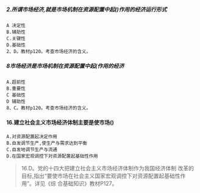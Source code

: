##### 2.所谓市场经济,就是市场机制在资源配置中起()作用的经济运行形式
    A 决定性
    B.辅助性
    C.关键性
    D.基础性
    2、D。教材p120。考查市场经济的含义。

##### 8市场经济是市场机制在资源配置中起(作用的经济
    A.超前性
    B.重要性
    C 基础性
    D 辅助性
    8、C。教材p120。考查市场经济的含义。

#### 16.建立社会主义市场经济体制主要是使市场()
    A.对资源配置起决定作用
    B.自发调节生产,使生产与需求达到平衡
    C.自发地调节生产与流通
    D.在国家宏观调控下对资源配置起基础性作用
>   16.D。党的十四大把建立社会主义市场经济体制作为我国经济体制
    改革的目标,指出“要使市场在社会主义国家宏观调控下对资源配置起基础性作用”。详见《综
    合基础知识》教材P127。
                


